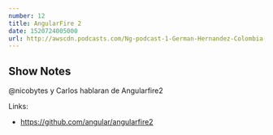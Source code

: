 ```yaml
---
number: 12
title: AngularFire 2
date: 1520724005000
url: http://awscdn.podcasts.com/Ng-podcast-1-German-Hernandez-Colombia-Ionic-vs-React-Native-vs-Nativescript-bae3.mp3
---
```


## Show Notes

@nicobytes y Carlos hablaran de Angularfire2

Links:

- https://github.com/angular/angularfire2